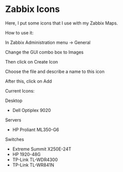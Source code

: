 # Zabbix Icons
Here, I put some icons that I use with my Zabbix Maps.

How to use it:

In Zabbix Administration menu -> General

Change the GUI combo box to Images

Then click on Create Icon

Choose the file and describe a name to this icon

After this, click on Add

Current Icons:

Desktop
 - Dell Optiplex 9020
 
 Servers
  - HP Proliant ML350-G6
  
 Switches
  - Extreme Summit X250E-24T
  - HP 1920-48G
  - TP-Link TL-WDR4300
  - TP-Link TL-WR841N

